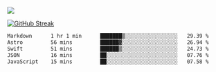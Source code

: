 ![](http://github-profile-summary-cards.vercel.app/api/cards/profile-details?username=sivori&theme=nightowl)

<a href="https://git.io/streak-stats"><img src="https://streak-stats.demolab.com?user=sivori&theme=nightowl&card_width=700&card_height=200" alt="GitHub Streak" /></a>

<!--START_SECTION:waka-->

```txt
Markdown      1 hr 1 min      ███████▒░░░░░░░░░░░░░░░░░   29.39 %
Astro         56 mins         ██████▓░░░░░░░░░░░░░░░░░░   26.94 %
Swift         51 mins         ██████▒░░░░░░░░░░░░░░░░░░   24.73 %
JSON          16 mins         ██░░░░░░░░░░░░░░░░░░░░░░░   07.76 %
JavaScript    15 mins         ██░░░░░░░░░░░░░░░░░░░░░░░   07.58 %
```

<!--END_SECTION:waka-->
